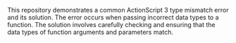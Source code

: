 This repository demonstrates a common ActionScript 3 type mismatch error and its solution. The error occurs when passing incorrect data types to a function. The solution involves carefully checking and ensuring that the data types of function arguments and parameters match.